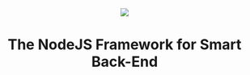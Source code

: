 <center>
    <img src="https://raw.githubusercontent.com/opshit/opshit/master/public/images/opshit-small.png">
    <h1> The NodeJS Framework for Smart Back-End </h1>
</center>
